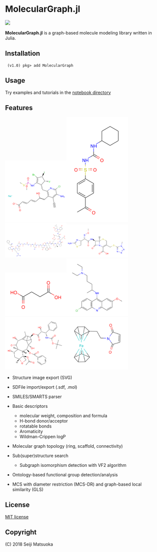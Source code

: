 
MolecularGraph.jl
===================================================

![](https://travis-ci.org/mojaie/MolecularGraph.jl.svg?branch=master)

**MolecularGraph.jl** is a graph-based molecule modeling library written in Julia.


Installation
-------------

```
 (v1.0) pkg> add MolecularGraph
```



Usage
-------------

Try examples and tutorials in the [notebook directory](./notebook)




Features
----------

<img src="./assets/image/demo.svg" width="200"/><img src="./assets/image/Acetohexamide.svg" width="200"/><img src="./assets/image/Bivalirudin.svg" width="200"/><img src="./assets/image/Cefmenoxime.svg" width="200"/><img src="./assets/image/Succinic acid.svg" width="200"/><img src="./assets/image/Quinacrine.svg" width="200"/><img src="./assets/image/Docetaxel.svg" width="200"/><img src="./assets/image/FerrocenylethylMaleimide.svg" width="200"/>

- Structure image export (SVG)

- SDFile import/export (.sdf, .mol)

- SMILES/SMARTS parser

- Basic descriptors
  - molecular weight, composition and formula
  - H-bond donor/acceptor
  - rotatable bonds
  - Aromaticity
  - Wildman-Crippen logP


- Molecular graph topology (ring, scaffold, connectivity)

- Sub(super)structure search
  - Subgraph isomorphism detection with VF2 algorithm

- Ontology-based functional group detection/analysis

- MCS with diameter restriction (MCS-DR) and graph-based local similarity (GLS)



License
-------------

[MIT license](http://opensource.org/licenses/MIT)


Copyright
--------------

(C) 2018 Seiji Matsuoka
